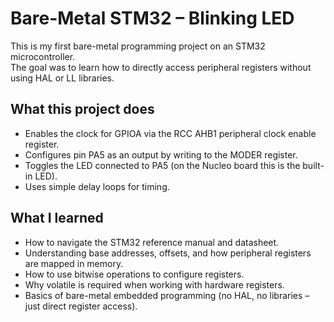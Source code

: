 # Bare-Metal STM32 – Blinking LED

This is my first bare-metal programming project on an STM32 microcontroller.  
The goal was to learn how to directly access peripheral registers without using HAL or LL libraries.  

## What this project does
- Enables the clock for GPIOA via the RCC AHB1 peripheral clock enable register.
- Configures pin PA5 as an output by writing to the MODER register.
- Toggles the LED connected to PA5 (on the Nucleo board this is the built-in LED).
- Uses simple delay loops for timing.

## What I learned
- How to navigate the STM32 reference manual and datasheet.
- Understanding base addresses, offsets, and how peripheral registers are mapped in memory.
- How to use bitwise operations to configure registers.
- Why volatile is required when working with hardware registers.
- Basics of bare-metal embedded programming (no HAL, no libraries – just direct register access).



